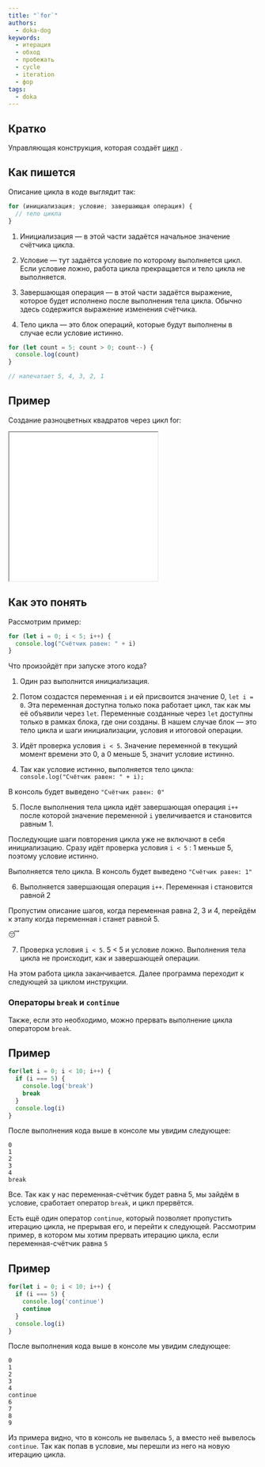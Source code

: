 ```yaml
---
title: "`for`"
authors:
  - doka-dog
keywords:
  - итерация
  - обход
  - пробежать
  - cycle
  - iteration
  - фор
tags:
  - doka
---
```


## Кратко

Управляющая конструкция, которая создаёт [цикл](/js/loop/) .

## Как пишется

Описание цикла в коде выглядит так:

```js
for (инициализация; условие; завершающая операция) {
  // тело цикла
}
```

1. Инициализация — в этой части задаётся начальное значение счётчика цикла.

2. Условие — тут задаётся условие по которому выполняется цикл. Если условие ложно, работа цикла прекращается и тело цикла не выполняется.

3. Завершающая операция — в этой части задаётся выражение, которое будет исполнено после выполнения тела цикла. Обычно здесь содержится выражение изменения счётчика.

4. Тело цикла — это блок операций, которые будут выполнены в случае если условие истинно.

```js
for (let count = 5; count > 0; count--) {
  console.log(count)
}

// напечатает 5, 4, 3, 2, 1
```

## Пример

Создание разноцветных квадратов через цикл for:

<iframe title="Название — for() — Дока" src="demos/vindi-r-bJejME/" height="300"></iframe>

## Как это понять

Рассмотрим пример:

```js
for (let i = 0; i < 5; i++) {
  console.log("Счётчик равен: " + i)
}
```

Что произойдёт при запуске этого кода?

1. Один раз выполнится инициализация.

2. Потом создастся переменная `i` и ей присвоится значение 0, `let i = 0`. Эта переменная доступна только пока работает цикл, так как мы её объявили через `let`. Переменные созданные через `let` доступны только в рамках блока, где они созданы. В нашем случае блок — это тело цикла и шаги инициализации, условия и итоговой операции.

3. Идёт проверка условия `i < 5`. Значение переменной в текущий момент времени это 0, а 0 меньше 5, значит условие истинно.

4. Так как условие истинно, выполняется тело цикла: `console.log("Счётчик равен: " + i);`

В консоль будет выведено `"Счётчик равен: 0"`

5. После выполнения тела цикла идёт завершающая операция `i++` после которой значение переменной `i` увеличивается и становится равным 1.

Последующие шаги повторения цикла уже не включают в себя инициализацию. Сразу идёт проверка условия `i < 5` : 1 меньше 5, поэтому условие истинно.

Выполняется тело цикла. В консоль будет выведено `"Счётчик равен: 1"`

6. Выполняется завершающая операция `i++`. Переменная i становится равной 2

Пропустим описание шагов, когда переменная равна 2, 3 и 4, перейдём к этапу когда переменная i станет равной 5.

😴

7. Проверка условия `i < 5`. 5 < 5 и условие ложно. Выполнения тела цикла не происходит, как и завершающей операции.

На этом работа цикла заканчивается. Далее программа переходит к следующей за циклом инструкции.

### Операторы `break` и `continue`

Также, если это необходимо, можно прервать выполнение цикла оператором `break`.

## Пример

```js
for(let i = 0; i < 10; i++) {
  if (i === 5) {
    console.log('break')
    break
  }
  console.log(i)
}
```

После выполнения кода выше в консоле мы увидим следующее:

```
0
1
2
3
4
break
```

Все. Так как у нас переменная-счётчик будет равна 5, мы зайдём в условие, сработает оператор `break`, и цикл прервётся.

Есть ещё один оператор `continue`, который позволяет пропустить итерацию цикла, не прерывая его, и перейти к следующей.
Рассмотрим пример, в котором мы хотим прервать итерацию цикла, если переменная-счётчик равна `5`

## Пример

```js
for(let i = 0; i < 10; i++) {
  if (i === 5) {
    console.log('continue')
    continue
  }
  console.log(i)
}
```

После выполнения кода выше в консоле мы увидим следующее:

```
0
1
2
3
4
continue
6
7
8
9
```

Из примера видно, что в консоль не вывелась `5`, а вместо неё вывелось `continue`.
Так как попав в условие, мы перешли из него на новую итерацию цикла.
